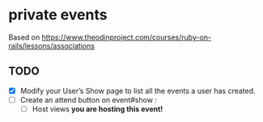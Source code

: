 # private events

Based on https://www.theodinproject.com/courses/ruby-on-rails/lessons/associations

## TODO
- [x] Modify your User’s Show page to list all the events a user has created.
- [ ] Create an attend button on event#show :
    - [ ] Host views **you are hosting this event!**

